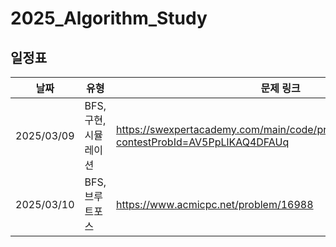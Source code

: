 # 2025_Algorithm_Study
## 일정표

| **날짜** | **유형**          | **문제 링크**                                         | 
| -------- | ------------------- | ----------------------------------------------------- | 
| 2025/03/09 | BFS, 구현, 시뮬레이션 | https://swexpertacademy.com/main/code/problem/problemDetail.do?contestProbId=AV5PpLlKAQ4DFAUq |
| 2025/03/10 | BFS, 브루트포스 | https://www.acmicpc.net/problem/16988 |